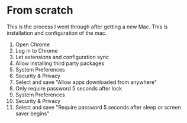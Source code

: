 # From scratch

This is the process I went through after getting a new Mac. This is installation and configuration of the mac.

1. Open Chrome
  1. Log in to Chrome
  2. Let extensions and configuration sync
2. Allow installing third party packages
  1. System Preferences
  2. Security & Privacy
  3. Select and save "Allow apps downloaded from anywhere"
3. Only require password 5 seconds after lock
  1. System Preferences
  2. Security & Privacy
  3. Select and save "Require password 5 seconds after sleep or screen saver begins"
